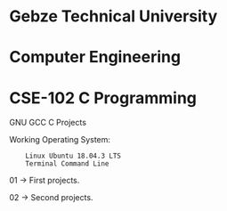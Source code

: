 # Gebze Technical University
# Computer Engineering
# CSE-102 C Programming


GNU GCC C Projects

Working Operating System:

        Linux Ubuntu 18.04.3 LTS
        Terminal Command Line
        
01 -> First projects.

02 -> Second projects.

